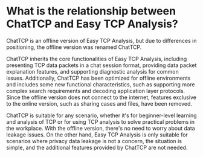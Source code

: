 # What is the relationship between ChatTCP and Easy TCP Analysis?

ChatTCP is an offline version of Easy TCP Analysis, but due to differences in positioning, the offline version was renamed ChatTCP.

ChatTCP inherits the core functionalities of Easy TCP Analysis, including presenting TCP data packets in a chat session format, providing data packet explanation features, and supporting diagnostic analysis for common issues. Additionally, ChatTCP has been optimized for offline environments and includes some new functional characteristics, such as supporting more complex search requirements and decoding application layer protocols. Since the offline version does not connect to the internet, features exclusive to the online version, such as sharing cases and files, have been removed.

ChatTCP is suitable for any scenario, whether it's for beginner-level learning and analysis of TCP or for using TCP analysis to solve practical problems in the workplace. With the offline version, there's no need to worry about data leakage issues. On the other hand, Easy TCP Analysis is only suitable for scenarios where privacy data leakage is not a concern, the situation is simple, and the additional features provided by ChatTCP are not needed.
